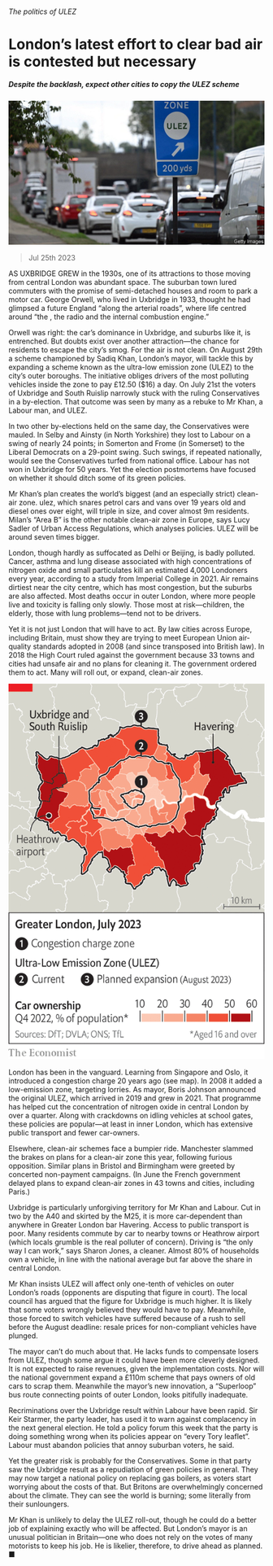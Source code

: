 ###### The politics of ULEZ

# London’s latest effort to clear bad air is contested but necessary 

##### Despite the backlash, expect other cities to copy the ULEZ scheme 

![image](images/20230729_BRP501.jpg) 

> Jul 25th 2023 

AS UXBRIDGE GREW in the 1930s, one of its attractions to those moving from central London was abundant space. The suburban town lured commuters with the promise of semi-detached houses and room to park a motor car. George Orwell, who lived in Uxbridge in 1933, thought he had glimpsed a future England “along the arterial roads”, where life centred around “the , the radio and the internal combustion engine.”

Orwell was right: the car’s dominance in Uxbridge, and suburbs like it, is entrenched. But doubts exist over another attraction—the chance for residents to escape the city’s smog. For the air is not clean. On August 29th a scheme championed by Sadiq Khan, London’s mayor, will tackle this by expanding a scheme known as the ultra-low emission zone (ULEZ) to the city’s outer boroughs. The initiative obliges drivers of the most polluting vehicles inside the zone to pay £12.50 ($16) a day. On July 21st the voters of Uxbridge and South Ruislip narrowly stuck with the ruling Conservatives in a by-election. That outcome was seen by many as a rebuke to Mr Khan, a Labour man, and ULEZ.

In two other by-elections held on the same day, the Conservatives were mauled. In Selby and Ainsty (in North Yorkshire) they lost to Labour on a swing of nearly 24 points; in Somerton and Frome (in Somerset) to the Liberal Democrats on a 29-point swing. Such swings, if repeated nationally, would see the Conservatives turfed from national office. Labour has not won in Uxbridge for 50 years. Yet the election postmortems have focused on whether it should ditch some of its green policies. 

Mr Khan’s plan creates the world’s biggest (and an especially strict) clean-air zone. ulez, which snares petrol cars and vans over 19 years old and diesel ones over eight, will triple in size, and cover almost 9m residents. Milan’s “Area B” is the other notable clean-air zone in Europe, says Lucy Sadler of Urban Access Regulations, which analyses policies. ULEZ will be around seven times bigger. 

London, though hardly as suffocated as Delhi or Beijing, is badly polluted. Cancer, asthma and lung disease associated with high concentrations of nitrogen oxide and small particulates kill an estimated 4,000 Londoners every year, according to a study from Imperial College in 2021. Air remains dirtiest near the city centre, which has most congestion, but the suburbs are also affected. Most deaths occur in outer London, where more people live and toxicity is falling only slowly. Those most at risk—children, the elderly, those with lung problems—tend not to be drivers. 

Yet it is not just London that will have to act. By law cities across Europe, including Britain, must show they are trying to meet European Union air-quality standards adopted in 2008 (and since transposed into British law). In 2018 the High Court ruled against the government because 33 towns and cities had unsafe air and no plans for cleaning it. The government ordered them to act. Many will roll out, or expand, clean-air zones. 

![image](images/20230729_BRM908.png) 


London has been in the vanguard. Learning from Singapore and Oslo, it introduced a congestion charge 20 years ago (see map). In 2008 it added a low-emission zone, targeting lorries. As mayor, Boris Johnson announced the original ULEZ, which arrived in 2019 and grew in 2021. That programme has helped cut the concentration of nitrogen oxide in central London by over a quarter. Along with crackdowns on idling vehicles at school gates, these policies are popular—at least in inner London, which has extensive public transport and fewer car-owners. 

Elsewhere, clean-air schemes face a bumpier ride. Manchester slammed the brakes on plans for a clean-air zone this year, following furious opposition. Similar plans in Bristol and Birmingham were greeted by concerted non-payment campaigns. (In June the French government delayed plans to expand clean-air zones in 43 towns and cities, including Paris.)

Uxbridge is particularly unforgiving territory for Mr Khan and Labour. Cut in two by the A40 and skirted by the M25, it is more car-dependent than anywhere in Greater London bar Havering. Access to public transport is poor. Many residents commute by car to nearby towns or Heathrow airport (which locals grumble is the real polluter of concern). Driving is “the only way I can work,” says Sharon Jones, a cleaner. Almost 80% of households own a vehicle, in line with the national average but far above the share in central London. 

Mr Khan insists ULEZ will affect only one-tenth of vehicles on outer London’s roads (opponents are disputing that figure in court). The local council has argued that the figure for Uxbridge is much higher. It is likely that some voters wrongly believed they would have to pay. Meanwhile, those forced to switch vehicles have suffered because of a rush to sell before the August deadline: resale prices for non-compliant vehicles have plunged. 

The mayor can’t do much about that. He lacks funds to compensate losers from ULEZ, though some argue it could have been more cleverly designed. It is not expected to raise revenues, given the implementation costs. Nor will the national government expand a £110m scheme that pays owners of old cars to scrap them. Meanwhile the mayor’s new innovation, a “Superloop” bus route connecting points of outer London, looks pitifully inadequate. 

Recriminations over the Uxbridge result within Labour have been rapid. Sir Keir Starmer, the party leader, has used it to warn against complacency in the next general election. He told a policy forum this week that the party is doing something wrong when its policies appear on “every Tory leaflet”. Labour must abandon policies that annoy suburban voters, he said.

Yet the greater risk is probably for the Conservatives. Some in that party saw the Uxbridge result as a repudiation of green policies in general. They may now target a national policy on replacing gas boilers, as voters start worrying about the costs of that. But Britons are overwhelmingly concerned about the climate. They can see the world is burning; some literally from their sunloungers. 

Mr Khan is unlikely to delay the ULEZ roll-out, though he could do a better job of explaining exactly who will be affected. But London’s mayor is an unusual politician in Britain—one who does not rely on the votes of many motorists to keep his job. He is likelier, therefore, to drive ahead as planned. ■


